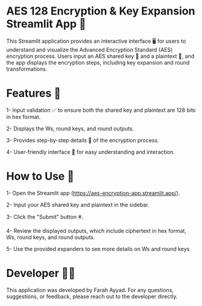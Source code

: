# AES 128 Encryption & Key Expansion Streamlit App 🔐


This Streamlit application provides an interactive interface 🖥 for users to understand and visualize the Advanced Encryption Standard (AES) encryption process. Users input an AES shared key 🔑 and a plaintext 📜, and the app displays the encryption steps, including key expansion and round transformations.


# Features 🌟

1- Input validation ✅ to ensure both the shared key and plaintext are 128 bits in hex format.

2- Displays the Ws, round keys, and round outputs.

3- Provides step-by-step details 📖 of the encryption process.

4- User-friendly interface 👥 for easy understanding and interaction.

# How to Use 📘

1- Open the Streamlit app (https://aes-encryption-app.streamlit.app/).

2- Input your AES shared key and plaintext in the sidebar.

3- Click the "Submit" button 🖲.

4- Review the displayed outputs, which include ciphertext in hex format, Ws, round keys, and round outputs.

5- Use the provided expanders to see more details on Ws and round keys.



# Developer 👩‍💻

This application was developed by Farah Ayyad. For any questions, suggestions, or feedback, please reach out to the developer directly.
